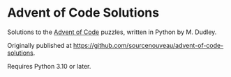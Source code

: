 # Advent of Code Solutions

Solutions to the [Advent of Code](http://adventofcode.com/) puzzles, written in
Python by M. Dudley.

Originally published at https://github.com/sourcenouveau/advent-of-code-solutions.

Requires Python 3.10 or later.
